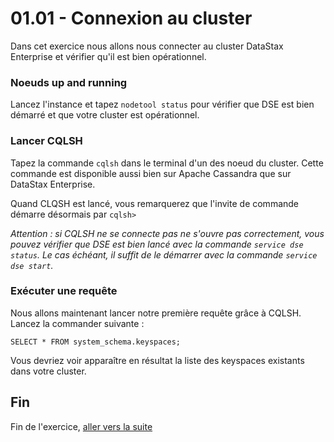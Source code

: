 # 01.01 - Connexion au cluster

Dans cet exercice nous allons nous connecter au cluster DataStax Enterprise et vérifier qu'il est bien opérationnel.

### Noeuds up and running
Lancez l'instance et tapez `nodetool status` pour vérifier que DSE est bien démarré et que votre cluster est opérationnel.

### Lancer CQLSH
Tapez la commande `cqlsh` dans le terminal d'un des noeud du cluster. Cette commande est disponible aussi bien sur Apache Cassandra que sur DataStax Enterprise.

Quand CLQSH est lancé, vous remarquerez que l'invite de commande démarre désormais par `cqlsh>`

_Attention : si CQLSH ne se connecte pas ne s'ouvre pas correctement, vous pouvez vérifier que DSE est bien lancé avec la commande `service dse status`. Le cas échéant, il suffit de le démarrer avec la commande `service dse start`._

### Exécuter une requête
Nous allons maintenant lancer notre première requête grâce à CQLSH.
Lancez la commander suivante : 

```SELECT * FROM system_schema.keyspaces;```

Vous devriez voir apparaître en résultat la liste des keyspaces existants dans votre cluster.


## Fin
Fin de l'exercice, [aller vers la suite](01.02.CQL_basis.md)